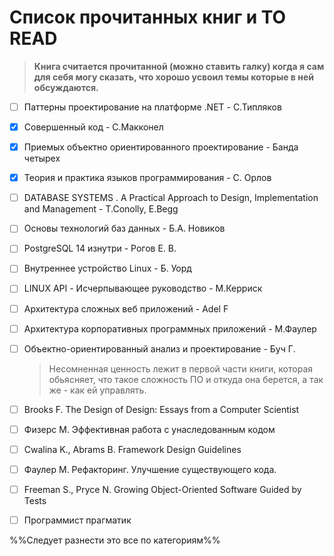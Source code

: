 # Список прочитанных книг и TO READ
> **Книга считается прочитанной (можно ставить галку) когда я сам для себя могу сказать, что хорошо усвоил темы которые в ней обсуждаются.**
- [ ] Паттерны проектирование на платформе .NET - С.Типляков
- [x] Совершенный код - С.Макконел
- [x] Приемых объектно ориентированного проектирование - Банда четырех
- [x] Теория и практика языков программирования - С. Орлов
- [ ] DATABASE SYSTEMS . A Practical Approach to Design, Implementation and Management - T.Conolly, E.Begg
- [ ] Основы технологий баз данных - Б.А. Новиков
- [ ] PostgreSQL 14 изнутри - Рогов Е. В.
- [ ] Внутреннее устройство Linux - Б. Уорд
- [ ] LINUX API - Исчерпывающее руководство - М.Керриск
- [ ] Архитектура cложных веб приложений - Adel F
- [ ] Архитектура корпоративных программных приложений - М.Фаулер
- [ ] Объектно-ориентированный анализ и проектирование - Буч Г.
	>Несомненная ценность лежит в первой части книги, которая обьясняет, что такое сложность ПО и откуда она берется, а так же - как ей управлять.
- [ ] Brooks F. The Design of Design: Essays from a Computer Scientist
- [ ]  Физерс М. Эффективная работа с унаследованным кодом
- [ ] Cwalina K., Abrams B. Framework Design Guidelines
- [ ] Фаулер М. Рефакторинг. Улучшение существующего кода. 
- [ ] Freeman S., Pryce N. Growing Object-Oriented Software Guided by Tests
- [ ] Программист прагматик


%%Следует разнести это все по категориям%%